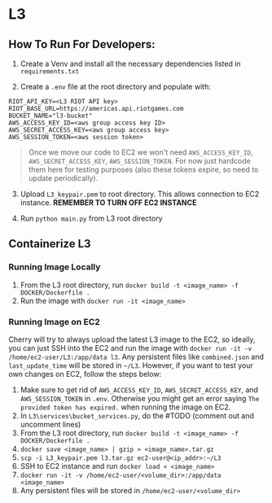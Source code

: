 # L3

## How To Run For Developers: 

1. Create a Venv and install all the necessary dependencies listed in `requirements.txt`

2. Create a `.env` file at the root directory and populate with:
```
RIOT_API_KEY=<L3 RIOT API key>
RIOT_BASE_URL=https://americas.api.riotgames.com
BUCKET_NAME="l3-bucket"
AWS_ACCESS_KEY_ID=<aws group access key ID>
AWS_SECRET_ACCESS_KEY=<aws group access key>
AWS_SESSION_TOKEN=<aws session token>
```
> Once we move our code to EC2 we won't need  `AWS_ACCESS_KEY_ID`, `AWS_SECRET_ACCESS_KEY`, `AWS_SESSION_TOKEN`. For now just hardcode them here for testing purposes (also these tokens expire, so need to update periodically).

3. Upload `L3_keypair.pem` to root directory. This allows connection to EC2 instance. **REMEMBER TO TURN OFF EC2 INSTANCE**

4. Run `python main.py` from L3 root directory

## Containerize L3

### Running Image Locally
1. From the L3 root directory, run `docker build -t <image_name> -f DOCKER/Dockerfile .`
2. Run the image with `docker run -it <image_name>`

### Running Image on EC2
Cherry will try to always upload the latest L3 image to the EC2, so ideally, you can just SSH into the EC2 and run the image with `docker run -it -v /home/ec2-user/L3:/app/data l3`. Any persistent files like `combined.json` and `last_update_time` will be stored in `~/L3`. However, if you want to test your own changes on EC2, follow the steps below:
1. Make sure to get rid of `AWS_ACCESS_KEY_ID`, `AWS_SECRET_ACCESS_KEY`, and `AWS_SESSION_TOKEN` in `.env`. Otherwise you might get an error saying `The provided token has expired.` when running the image on EC2.
2. In `L3\services\bucket_services.py`, do the #TODO (comment out and uncomment lines)
2. From the L3 root directory, run `docker build -t <image_name> -f DOCKER/Dockerfile .`
3. `docker save <image_name> | gzip > <image_name>.tar.gz`
4. `scp -i L3_keypair.pem l3.tar.gz ec2-user@<ip_addr>:~/L3`
5. SSH to EC2 instance and run `docker load < <image_name>`
6. `docker run -it -v /home/ec2-user/<volume_dir>:/app/data <image_name>`
7. Any persistent files will be stored in `/home/ec2-user/<volume_dir>`